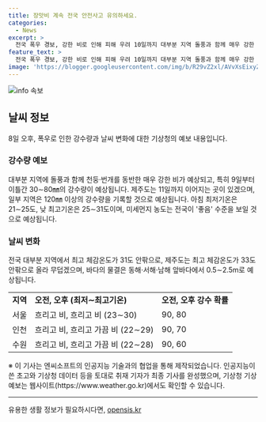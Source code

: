 ```yaml
---
title: 장맛비 계속 전국 안전사고 유의하세요.
categories:
  - News
excerpt: >
  전국 폭우 경보, 강한 비로 인해 피해 우려 10일까지 대부분 지역 돌풍과 함께 매우 강한 비, 천둥·번개 예상. 10일 밤부터 비 그칠 예정. 9일부터 2일간 서울·인천·경기와 강원 내륙·산지, 강원 남부 동해안, 대전·세종·충남, 충북, 광주·전남, 전북, 부산·울산·경남, 대구·경북에 30∼80㎜. 미세먼지는 좋음. 동해·서해·남해 앞바다에서 0.5∼2.5m 물결. (최저 21∼25도, 최고 25∼31도). 최고 체감온도가 33도 안팎으로 무덥다. (출처: 기상청, yna.co.kr)
feature_text: >
  전국 폭우 경보, 강한 비로 인해 피해 우려 10일까지 대부분 지역 돌풍과 함께 매우 강한 비, 천둥·번개 예상. 10일 밤부터 비 그칠 예정. 9일부터 2일간 서울·인천·경기와 강원 내륙·산지, 강원 남부 동해안, 대전·세종·충남, 충북, 광주·전남, 전북, 부산·울산·경남, 대구·경북에 30∼80㎜. 미세먼지는 좋음. 동해·서해·남해 앞바다에서 0.5∼2.5m 물결. (최저 21∼25도, 최고 25∼31도). 최고 체감온도가 33도 안팎으로 무덥다. (출처: 기상청, yna.co.kr)
image: 'https://blogger.googleusercontent.com/img/b/R29vZ2xl/AVvXsEixyZcFfHzMRdzZMjFBmAUKJYCLCGyLL1o632UiGVXcaFdKo_bkvkuCioo0uUKlGfBVcT3P84aROyZIXSBEx3Aw5nCQ3pTgDom1WDC4m8eifvWiAmWEEVb4x6G_l8C0QH225ldMjyaFvpxGEBGNO37VmDTDMHGhJPq73UglMfDca1-0aw/s1600/blogspot.png'
---
```


<p><img src="https://blogger.googleusercontent.com/img/b/R29vZ2xl/AVvXsEixyZcFfHzMRdzZMjFBmAUKJYCLCGyLL1o632UiGVXcaFdKo_bkvkuCioo0uUKlGfBVcT3P84aROyZIXSBEx3Aw5nCQ3pTgDom1WDC4m8eifvWiAmWEEVb4x6G_l8C0QH225ldMjyaFvpxGEBGNO37VmDTDMHGhJPq73UglMfDca1-0aw/s1600/blogspot.png" alt="info 속보" /></p>

<h2 data-ke-size="size26">날씨 정보</h2>

<p data-ke-size="size16">8일 오후, 폭우로 인한 강수량과 날씨 변화에 대한 기상청의 예보 내용입니다.</p>

<h3>강수량 예보</h3>

<p data-ke-size="size16">대부분 지역에 돌풍과 함께 천둥·번개를 동반한 매우 강한 비가 예상되고, 특히 9일부터 이틀간 30∼80㎜의 강수량이 예상됩니다. 제주도는 11일까지 이어지는 곳이 있겠으며, 일부 지역은 120㎜ 이상의 강수량을 기록할 것으로 예상됩니다. 아침 최저기온은 21∼25도, 낮 최고기온은 25∼31도이며, 미세먼지 농도는 전국이 '좋음' 수준을 보일 것으로 예상됩니다.</p>

<h3>날씨 변화</h3>

<p data-ke-size="size16">전국 대부분 지역에서 최고 체감온도가 31도 안팎으로, 제주도는 최고 체감온도가 33도 안팎으로 올라 무덥겠으며, 바다의 물결은 동해·서해·남해 앞바다에서 0.5∼2.5m로 예상됩니다.</p>

<table>
  <tr>
    <td><b>지역</b></td>
    <td><b>오전, 오후 (최저∼최고기온)</b></td>
    <td><b>오전, 오후 강수 확률</b></td>
  </tr>
  <tr>
    <td>서울</td>
    <td>흐리고 비, 흐리고 비 (23∼30)</td>
    <td>90, 80</td>
  </tr>
  <tr>
    <td>인천</td>
    <td>흐리고 비, 흐리고 가끔 비 (22∼29)</td>
    <td>90, 70</td>
  </tr>
  <tr>
    <td>수원</td>
    <td>흐리고 비, 흐리고 가끔 비 (22∼28)</td>
    <td>90, 60</td>
  </tr>
  <!-- 나머지 지역들의 정보는 유사한 양식으로 작성 -->
</table>

<p data-ke-size="size16">※ 이 기사는 엔씨소프트의 인공지능 기술과의 협업을 통해 제작되었습니다. 인공지능이 쓴 초고와 기상청 데이터 등을 토대로 취재 기자가 최종 기사를 완성했으며, 기상청 기상예보는 웹사이트(https://www.weather.go.kr)에서도 확인할 수 있습니다.</p>

<hr>
유용한 생활 정보가 필요하시다면, <a href="https://opensis.kr" rel="dofollow">opensis.kr</a>


